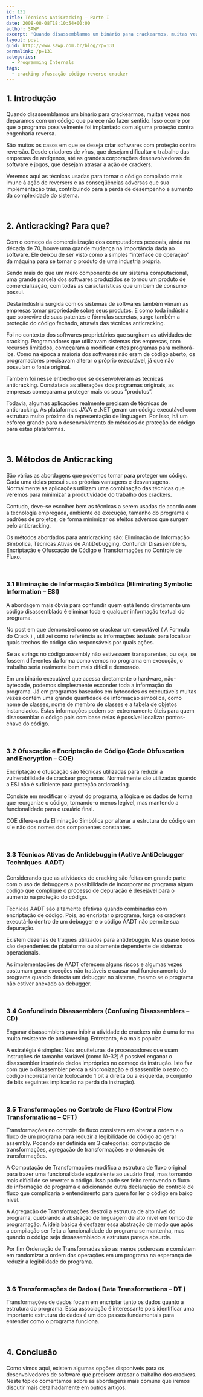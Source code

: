 ```yaml
---
id: 131
title: Técnicas AntiCracking – Parte I
date: 2008-08-08T18:10:54+00:00
author: SAWP
excerpt: 'Quando disassemblamos um binário para crackearmos, muitas vezes nos deparamos com um código que parece não fazer sentido. Isso ocorre por que o programa possivelmente foi implantado com alguma proteção contra engenharia reversa. '
layout: post
guid: http://www.sawp.com.br/blog/?p=131
permalink: /p=131
categories:
  - Programming Internals
tags:
  - cracking ofuscação código reverse cracker
---
```

## 1. Introdução</p> 

Quando disassemblamos um binário para crackearmos, muitas vezes nos deparamos com um código que parece não fazer sentido. Isso ocorre por que o programa possivelmente foi implantado com alguma proteção contra engenharia reversa. 

São muitos os casos em que se deseja criar softwares com proteção contra reversão. Desde criadores de vírus, que desejam dificultar o trabalho das empresas de antígenos, até as grandes corporações desenvolvedoras de software e jogos, que desejam atrasar a ação de crackers.

Veremos aqui as técnicas usadas para tornar o código compilado mais imune à ação de reversers e as conseqüências adversas que sua implementação trás, contribuindo para a perda de desempenho e aumento da complexidade do sistema.

&nbsp;

## 2. Anticracking? Para que?</p> 

Com o começo da comercialização dos computadores pessoais, ainda na década de 70, houve uma grande mudança na importância dada ao software. Ele deixou de ser visto como a simples &#8220;interface de operação&#8221; da máquina para se tornar o produto de uma industria própria.

Sendo mais do que um mero componente de um sistema computacional, uma grande parcela dos softwares produzidos se tornou um produto de comercialização, com todas as características que um bem de consumo possui. 

Desta indústria surgida com os sistemas de softwares também vieram as empresas tomar propriedade sobre seus produtos. E como toda indústria que sobrevive de suas patentes e fórmulas secretas, surge também a proteção do código fechado, através das técnicas anticracking.

Foi no contexto dos softwares proprietários que surgiram as atividades de cracking. Programadores que utilizavam sistemas das empresas, com recursos limitados, começaram a modificar estes programas para melhorá-los. Como na época a maioria dos softwares não eram de código aberto, os programadores precisavam alterar o próprio executável, já que não possuíam o fonte original.

Também foi nesse entrecho que se desenvolveram as técnicas anticracking. Constatada as alterações dos programas originais, as empresas começaram a proteger mais os seus &#8220;produtos&#8221;. 

Todavia, algumas aplicações realmente precisam de técnicas de anticracking. As plataformas JAVA e .NET geram um código executável com estrutura muito próxima da representação de linguagem. Por isso, há um esforço grande para o desenvolvimento de métodos de proteção de código para estas plataformas.

&nbsp;

## 3. Métodos de Anticracking</p> 

São várias as abordagens que podemos tomar para proteger um código. Cada uma delas possui suas próprias vantagens e desvantagens. Normalmente as aplicações utilizam uma combinação das técnicas que veremos para minimizar a produtividade do trabalho dos crackers. 

Contudo, deve-se escolher bem as técnicas a serem usadas de acordo com a tecnologia empregada, ambiente de execução, tamanho do programa e padrões de projetos, de forma minimizar os efeitos adversos que surgem pelo anticracking.

Os métodos abordados para antricracking são: Eliminação de Informação Simbólica, Técnicas Ativas de AntiDebugging, Confundir Disassemblers, Encriptação e Ofuscação de Código e Transformações no Controle de Fluxo.

&nbsp;

### 3.1 Eliminação de Informação Simbólica (Eliminating Symbolic Information &#8211; ESI)</p> 

A abordagem mais óbvia para confundir quem está lendo diretamente um código disassemblado é eliminar toda e qualquer informação textual do programa. 

No post em que demonstrei como se crackear um executável ( A Formula do Crack ) , utilizei como referência as informações textuais para localizar quais trechos de código são responsáveis por quais ações.

Se as strings no código assembly não estivessem transparentes, ou seja, se fossem diferentes da forma como vemos no programa em execução, o trabalho seria realmente bem mais difícil e demorado. 

Em um binário executável que acessa diretamente o hardware, não-bytecode, podemos simplesmente esconder toda a informação do programa. Já em programas baseados em bytecodes os executáveis muitas vezes contém uma grande quantidade de informação simbólica, como nome de classes, nome de membro de classes e a tabela de objetos instanciados. Estas informações podem ser extremamente úteis para quem disassemblar o código pois com base nelas é possível localizar pontos-chave do código. 

&nbsp;

### 3.2 Ofuscação e Encriptação de Código (Code Obfuscation and Encryption &#8211; COE) </p> 

Encriptação e ofuscação são técnicas utilizadas para reduzir a vulnerabilidade de crackear programas. Normalmente são utilizadas quando a ESI não é suficiente para proteção anticracking.

Consiste em modificar o layout do programa, a lógica e os dados de forma que reorganize o código, tornando-o menos legível, mas mantendo a funcionalidade para o usuário final.

COE difere-se da Eliminação Simbólica por alterar a estrutura do código em sí e não dos nomes dos componentes constantes.

&nbsp;

### 3.3 Técnicas Ativas de Antidebuggin (Active AntiDebugger Techniques  AADT)</p> 

Considerando que as atividades de cracking são feitas em grande parte com o uso de debuggers a possibilidade de incorporar no programa algum código que complique o processo de depuração é desejável para o aumento na proteção do código.

Técnicas AADT são altamente efetivas quando combinadas com encriptação de código. Pois, ao encriptar o programa, força os crackers executá-lo dentro de um debugger e o código AADT não permite sua depuração.

Existem dezenas de truques utilizados para antidebuggin. Mas quase todos são dependentes de plataforma ou altamente dependente de sistemas operacionais.

As implementações de AADT oferecem alguns riscos e algumas vezes costumam gerar exceções não tratáveis e causar mal funcionamento do programa quando detecta um debugger no sistema, mesmo se o programa não estiver anexado ao debugger.

&nbsp;

### 3.4 Confundindo Disassemblers (Confusing Disassemblers &#8211; CD)</p> 

Enganar disassemblers para inibir a atividade de crackers não é uma forma muito resistente de antireversing. Entretanto, é a mais popular.

A estratégia é simples: Nas arquiteturas de processadores que usam instruções de tamanho variável (como IA-32) é possível enganar o disassembler inserindo dados impróprios no começo da instrução. Isto faz com que o disassembler perca a sincronização e disassemble o resto do código incorretamente (colocando 1 bit a direita ou a esquerda, o conjunto de bits seguintes implicarão na perda da instrução).

&nbsp;

### 3.5 Transformações no Controle de Fluxo (Control Flow Transformations &#8211; CFT)</p> 

Transformações no controle de fluxo consistem em alterar a ordem e o fluxo de um programa para reduzir a legibilidade do código ao gerar assembly. Podendo ser definida em 3 categorias: computação de transformações, agregação de transformações e ordenação de transformações.

A Computação de Transformações modifica a estrutura de fluxo original para trazer uma funcionalidade equivalente ao usuário final, mas tornando mais difícil de se reverter o código. Isso pode ser feito removendo o fluxo de informação do programa e adicionando outra declaração de controle de fluxo que complicaria o entendimento para quem for ler o código em baixo nível.

A Agregação de Transformações destrói a estrutura de alto nível do programa, quebrando a abstração de linguagem de alto nível em tempo de programação. A idéia básica é desfazer essa abstração de modo que após a compilação ser feita a funcionalidade do programa se mantenha, mas quando o código seja desassemblado a estrutura pareça absurda.

Por fim Ordenação de Transformadas são as menos poderosas e consistem em randomizar a ordem das operações em um programa na esperança de reduzir a legibilidade do programa.

&nbsp;

### 3.6 Transformações de Dados ( Data Transformations &#8211; DT )</p> 

Transformações de dados focam em encriptar tanto os dados quanto a estrutura do programa. Essa associação é interessante pois identificar uma importante estrutura de dados é um dos passos fundamentais para entender como o programa funciona. 

&nbsp;

## 4. Conclusão</p> 

Como vimos aqui, existem algumas opções disponíveis para os desenvolvedores de software que precisem atrasar o trabalho dos crackers. Neste tópico comentamos sobre as abordagens mais comuns que iremos discutir mais detalhadamente em outros artigos.
